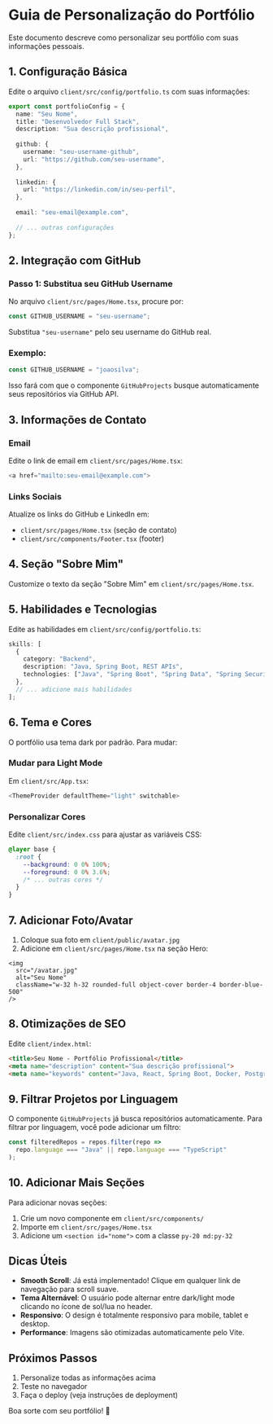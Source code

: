 # Guia de Personalização do Portfólio

Este documento descreve como personalizar seu portfólio com suas informações pessoais.

## 1. Configuração Básica

Edite o arquivo `client/src/config/portfolio.ts` com suas informações:

```typescript
export const portfolioConfig = {
  name: "Seu Nome",
  title: "Desenvolvedor Full Stack",
  description: "Sua descrição profissional",
  
  github: {
    username: "seu-username-github",
    url: "https://github.com/seu-username",
  },
  
  linkedin: {
    url: "https://linkedin.com/in/seu-perfil",
  },
  
  email: "seu-email@example.com",
  
  // ... outras configurações
};
```

## 2. Integração com GitHub

### Passo 1: Substitua seu GitHub Username

No arquivo `client/src/pages/Home.tsx`, procure por:

```typescript
const GITHUB_USERNAME = "seu-username";
```

Substitua `"seu-username"` pelo seu username do GitHub real.

### Exemplo:
```typescript
const GITHUB_USERNAME = "joaosilva";
```

Isso fará com que o componente `GitHubProjects` busque automaticamente seus repositórios via GitHub API.

## 3. Informações de Contato

### Email
Edite o link de email em `client/src/pages/Home.tsx`:

```typescript
<a href="mailto:seu-email@example.com">
```

### Links Sociais
Atualize os links do GitHub e LinkedIn em:
- `client/src/pages/Home.tsx` (seção de contato)
- `client/src/components/Footer.tsx` (footer)

## 4. Seção "Sobre Mim"

Customize o texto da seção "Sobre Mim" em `client/src/pages/Home.tsx`.

## 5. Habilidades e Tecnologias

Edite as habilidades em `client/src/config/portfolio.ts`:

```typescript
skills: [
  {
    category: "Backend",
    description: "Java, Spring Boot, REST APIs",
    technologies: ["Java", "Spring Boot", "Spring Data", "Spring Security"],
  },
  // ... adicione mais habilidades
];
```

## 6. Tema e Cores

O portfólio usa tema dark por padrão. Para mudar:

### Mudar para Light Mode
Em `client/src/App.tsx`:

```typescript
<ThemeProvider defaultTheme="light" switchable>
```

### Personalizar Cores
Edite `client/src/index.css` para ajustar as variáveis CSS:

```css
@layer base {
  :root {
    --background: 0 0% 100%;
    --foreground: 0 0% 3.6%;
    /* ... outras cores */
  }
}
```

## 7. Adicionar Foto/Avatar

1. Coloque sua foto em `client/public/avatar.jpg`
2. Adicione em `client/src/pages/Home.tsx` na seção Hero:

```tsx
<img 
  src="/avatar.jpg" 
  alt="Seu Nome" 
  className="w-32 h-32 rounded-full object-cover border-4 border-blue-500"
/>
```

## 8. Otimizações de SEO

Edite `client/index.html`:

```html
<title>Seu Nome - Portfólio Profissional</title>
<meta name="description" content="Sua descrição profissional">
<meta name="keywords" content="Java, React, Spring Boot, Docker, PostgreSQL">
```

## 9. Filtrar Projetos por Linguagem

O componente `GitHubProjects` já busca repositórios automaticamente. Para filtrar por linguagem, você pode adicionar um filtro:

```typescript
const filteredRepos = repos.filter(repo => 
  repo.language === "Java" || repo.language === "TypeScript"
);
```

## 10. Adicionar Mais Seções

Para adicionar novas seções:

1. Crie um novo componente em `client/src/components/`
2. Importe em `client/src/pages/Home.tsx`
3. Adicione um `<section id="nome">` com a classe `py-20 md:py-32`

## Dicas Úteis

- **Smooth Scroll**: Já está implementado! Clique em qualquer link de navegação para scroll suave.
- **Tema Alternável**: O usuário pode alternar entre dark/light mode clicando no ícone de sol/lua no header.
- **Responsivo**: O design é totalmente responsivo para mobile, tablet e desktop.
- **Performance**: Imagens são otimizadas automaticamente pelo Vite.

## Próximos Passos

1. Personalize todas as informações acima
2. Teste no navegador
3. Faça o deploy (veja instruções de deployment)

Boa sorte com seu portfólio! 🚀
